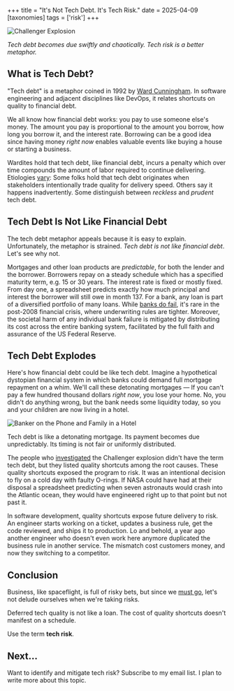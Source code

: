 +++
title = "It's Not Tech Debt. It's Tech Risk."
date = 2025-04-09
[taxonomies]
tags = ['risk']
+++

![Challenger Explosion](../challenger_explosion.jpg)
<div class="text-center">
  <p style="font-style: italic">
    Tech debt becomes due swiftly and chaotically. Tech risk is a better metaphor.
  </p>
</div>

## What is Tech Debt?

"Tech debt" is a metaphor coined in 1992 by [Ward Cunningham](https://en.wikipedia.org/wiki/Ward_Cunningham). In software engineering and adjacent disciplines like DevOps, it relates shortcuts on quality to financial debt. 

We all know how financial debt works: you pay to use someone else's money. The amount you pay is proportional to the amount you borrow, how long you borrow it, and the interest rate. Borrowing can be a good idea since having money *right now* enables valuable events like buying a house or starting a business.

Wardites hold that tech debt, like financial debt, incurs a penalty which over time compounds the amount of labor required to continue delivering. Etiologies [vary](https://waynehale.wordpress.com/2024/01/10/the-most-important-thing/): Some folks hold that tech debt originates when stakeholders intentionally trade quality for delivery speed. Others say it happens inadvertently. Some distinguish between *reckless* and *prudent* tech debt.

## Tech Debt Is Not Like Financial Debt

The tech debt metaphor appeals because it is easy to explain. Unfortunately, the metaphor is strained. *Tech debt is not like financial debt*. Let's see why not.

Mortgages and other loan products are *predictable*, for both the lender and the borrower. Borrowers repay on a steady schedule which has a specified maturity term, e.g. 15 or 30 years. The interest rate is fixed or mostly fixed. From day one, a spreadsheet predicts exactly how much principal and interest the borrower will still owe in month 137. For a bank, any loan is part of a diversified portfolio of many loans. While [banks do fail](https://www.bitsaboutmoney.com/archive/banking-in-very-uncertain-times/), it's rare in the post-2008 financial crisis, where underwriting rules are tighter. Moreover, the societal harm of any individual bank failure is mitigated by distributing its cost across the entire banking system, facilitated by the full faith and assurance of the US Federal Reserve.

## Tech Debt Explodes

Here's how financial debt could be like tech debt. Imagine a hypothetical dystopian financial system in which banks could demand full mortgage repayment on a whim. We'll call these detonating mortgages — If you can't pay a few hundred thousand dollars *right now*, you lose your home. No, you didn't do anything wrong, but the bank needs some liquidity today, so you and your children are now living in a hotel.

![Banker on the Phone and Family in a Hotel](../bank_and_family.jpg)

Tech debt is like a detonating mortgage. Its payment becomes due unpredictably. Its timing is not fair or uniformly distributed.

The people who [investigated](https://en.wikipedia.org/wiki/Rogers_Commission_Report) the Challenger explosion didn't have the term tech debt, but they listed quality shortcuts among the root causes. These quality shortcuts exposed the program to risk. It was an intentional decision to fly on a cold day with faulty O-rings. If NASA could have had at their disposal a spreadsheet predicting when seven astronauts would crash into the Atlantic ocean, they would have engineered right up to that point but not past it. 

In software development, quality shortcuts expose future delivery to risk. An engineer starts working on a ticket, updates a business rule, get the code reviewed, and ships it to production. Lo and behold, a year ago another engineer who doesn't even work here anymore duplicated the business rule in another service. The mismatch cost customers money, and now they switching to a competitor.

## Conclusion

Business, like spaceflight, is full of risky bets, but since we [must go](https://waynehale.wordpress.com/2024/01/10/the-most-important-thing/), let's not delude ourselves when we're taking risks. 

Deferred tech quality is not like a loan. The cost of quality shortcuts doesn't manifest on a schedule. 

Use the term **tech risk**. 

## Next...

Want to identify and mitigate tech risk? Subscribe to my email list. I plan to write more about this topic.
